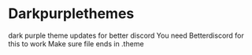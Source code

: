 # Darkpurplethemes
dark purple theme updates for better discord
You need Betterdiscord for this to work
Make sure file ends in .theme
